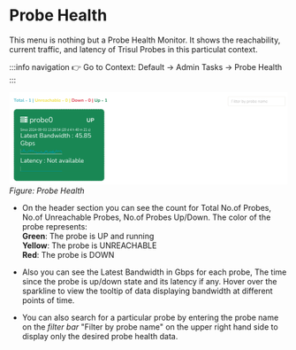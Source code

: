# Probe Health

This menu is nothing but a Probe Health Monitor. It shows the
reachability, current traffic, and latency of Trisul Probes in this
particulat context.

:::info navigation
:point_right: Go to Context: Default &rarr; Admin Tasks &rarr; Probe Health
:::

![](images/probehealth.png)  
*Figure: Probe Health*


- On the header section you can see the count for Total No.of Probes, No.of Unreachable Probes,
No.of Probes Up/Down. The color of the probe represents:  
**Green**: The probe is UP and running  
**Yellow**: The probe is UNREACHABLE  
**Red**: The probe is DOWN  

- Also you can see the Latest Bandwidth in Gbps for each probe, The time since the probe is up/down state and its latency if any. Hover over the sparkline to view the tooltip of data displaying bandwidth at different points of time.

- You can also search for a particular probe by entering the probe name on the *filter bar* "Filter by probe name" on the upper right hand side to display only the desired probe health data.
